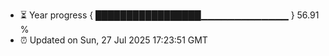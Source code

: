 - ⏳ Year progress { █████████████████▁▁▁▁▁▁▁▁▁▁▁▁▁ } 56.91 %
- ⏰ Updated on Sun, 27 Jul 2025 17:23:51 GMT

